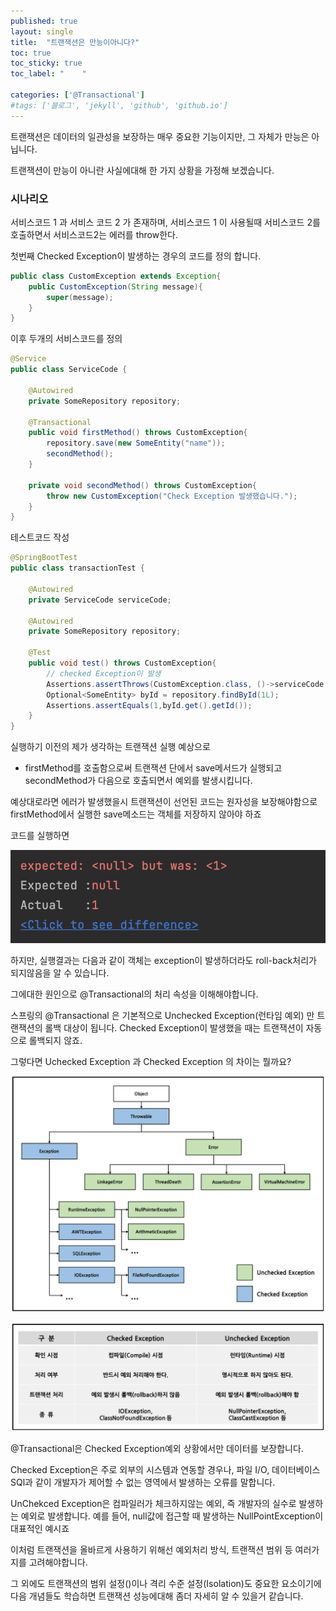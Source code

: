 ```yaml
---
published: true
layout: single
title:  "트랜잭션은 만능이아니다?"
toc: true
toc_sticky: true
toc_label: "    "

categories: ['@Transactional']
#tags: ['블로그', 'jekyll', 'github', 'github.io']
---
```


트랜잭션은 데이터의 일관성을 보장하는 매우 중요한 기능이지만, 그 자체가 만능은 아닙니다. 

트랜잭션이 만능이 아니란 사실에대해 한 가지 상황을 가정해 보겠습니다. 

### **시나리오**

서비스코드 1 과 서비스 코드 2 가 존재하며, 서비스코드 1 이 사용될때 서비스코드 2를 호출하면서 서비스코드2는 에러를 throw한다.

첫번째 Checked Exception이 발생하는 경우의 코드를 정의 합니다.

```java
public class CustomException extends Exception{
    public CustomException(String message){
        super(message);
    }
}
```

이후 두개의 서비스코드를 정의

```java
@Service
public class ServiceCode {

    @Autowired
    private SomeRepository repository;

    @Transactional
    public void firstMethod() throws CustomException{
        repository.save(new SomeEntity("name"));
        secondMethod();
    }

    private void secondMethod() throws CustomException{
        throw new CustomException("Check Exception 발생했습니다.");
    }
}
```

테스트코드 작성

```java
@SpringBootTest
public class transactionTest {

    @Autowired
    private ServiceCode serviceCode;

    @Autowired
    private SomeRepository repository;

    @Test
    public void test() throws CustomException{
        // checked Exception이 발생
        Assertions.assertThrows(CustomException.class, ()->serviceCode.firstMethod());
        Optional<SomeEntity> byId = repository.findById(1L);
        Assertions.assertEquals(1,byId.get().getId());
    }
}
```

실행하기 이전의 제가 생각하는 트랜잭션 실행 예상으로

- firstMethod를 호출함으로써  트랜잭션 단에서 save메서드가 실행되고 secondMethod가 다음으로 호출되면서 예외를 발생시킵니다. 

예상대로라면 에러가 발생했을시 트랜잭션이 선언된 코드는 원자성을 보장해야함으로 firstMethod에서 실행한 save메소드는 객체를 저장하지 않아야 하죠

코드를 실행하면

![트랜잭션 실행결과](/assets/images/트랜잭션%20시나리오%20실행결과.png)

하지만, 실행결과는 다음과 같이 객체는 exception이 발생하더라도 roll-back처리가 되지않음을 알 수 있습니다.

그에대한 원인으로 @Transactional의 처리 속성을 이해해야합니다.

스프링의 @Transactional 은 기본적으로 Unchecked Exception(런타임 예외) 만 트랜잭션의 롤백 대상이 됩니다. Checked Exception이 발생했을 때는 트랜잭션이 자동으로 롤백되지 않죠.

그렇다면 Uchecked Exception 과 Checked Exception 의 차이는 뭘까요?

![Untitled](/assets/images/exception종류.png)

![Untitled](/assets/images/exception%20종류2.png)


@Transactional은 Checked Exception예외 상황에서만 데이터를 보장합니다.

Checked Exception은 주로 외부의 시스템과 연동할 경우나, 파일 I/O, 데이터베이스 SQl과 같이 개발자가 제어할 수 없는 영역에서 발생하는 오류를 말합니다.

UnChekced Exception은 컴파일러가 체크하지않는 예외, 즉 개발자의 실수로 발생하는 예외로 발생합니다. 예를 들어, null값에 접근할 때 발생하는 NullPointException이 대표적인 예시죠

이처럼 트랜잭션을 올바르게 사용하기 위해선 예외처리 방식, 트랜잭션 범위 등 여러가지를 고려해야합니다.

그 외에도 트랜잭션의 범위 설정()이나 격리 수준 설정(Isolation)도 중요한 요소이기에 다음 개념들도 학습하면 트랜잭션 성능에대해 좀더 자세히 알 수 있을거 같습니다.